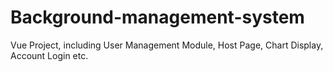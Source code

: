 # Background-management-system
Vue Project, including User Management Module, Host Page, Chart Display, Account Login etc.
